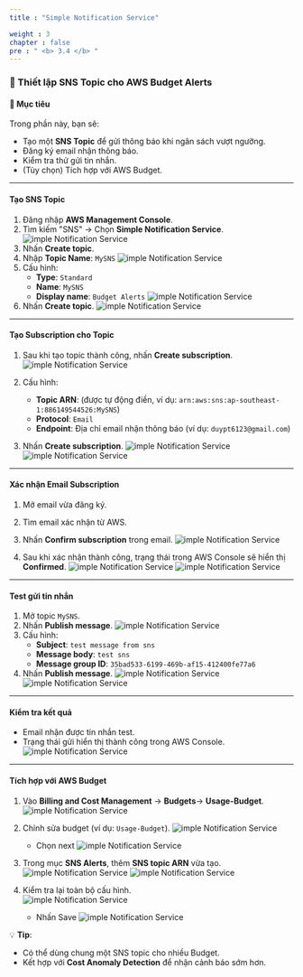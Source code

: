 ```yaml
---
title : "Simple Notification Service"

weight : 3
chapter : false
pre : " <b> 3.4 </b> "
---
```


### 📢 Thiết lập SNS Topic cho AWS Budget Alerts

#### 📝 Mục tiêu
Trong phần này, bạn sẽ:
- Tạo một **SNS Topic** để gửi thông báo khi ngân sách vượt ngưỡng.
- Đăng ký email nhận thông báo.
- Kiểm tra thử gửi tin nhắn.
- (Tùy chọn) Tích hợp với AWS Budget.

---

#### Tạo SNS Topic
1. Đăng nhập **AWS Management Console**.
2. Tìm kiếm "SNS" → Chọn **Simple Notification Service**.
![imple Notification Service](/images/3/23.png?featherlight=false&width=90pc)
3. Nhấn **Create topic**.
4. Nhập **Topic Name**: `MySNS`
![imple Notification Service](/images/3/24.png?featherlight=false&width=90pc)
5. Cấu hình:
   - **Type**: `Standard`
   - **Name**: `MySNS`
   - **Display name**: `Budget Alerts`
   ![imple Notification Service](/images/3/25.png?featherlight=false&width=90pc)
6. Nhấn **Create topic**.
   ![imple Notification Service](/images/3/26.png?featherlight=false&width=90pc)

---

#### Tạo Subscription cho Topic
1. Sau khi tạo topic thành công, nhấn **Create subscription**.
   ![imple Notification Service](/images/3/27.png?featherlight=false&width=90pc)

2. Cấu hình:
   - **Topic ARN**: (được tự động điền, ví dụ: `arn:aws:sns:ap-southeast-1:886149544526:MySNS`)
   - **Protocol**: `Email`
   - **Endpoint**: Địa chỉ email nhận thông báo (ví dụ: `duypt6123@gmail.com`)
3. Nhấn **Create subscription**.
   ![imple Notification Service](/images/3/28.png?featherlight=false&width=90pc)
   ![imple Notification Service](/images/3/29.png?featherlight=false&width=90pc)



---

#### Xác nhận Email Subscription
1. Mở email vừa đăng ký.

2. Tìm email xác nhận từ AWS.
3. Nhấn **Confirm subscription** trong email.
   ![imple Notification Service](/images/3/30.png?featherlight=false&width=90pc)

4. Sau khi xác nhận thành công, trạng thái trong AWS Console sẽ hiển thị **Confirmed**.
   ![imple Notification Service](/images/3/31.png?featherlight=false&width=90pc)
   ![imple Notification Service](/images/3/32.png?featherlight=false&width=90pc)

---

#### Test gửi tin nhắn
1. Mở topic `MySNS`.
2. Nhấn **Publish message**.
   ![imple Notification Service](/images/3/36.png?featherlight=false&width=90pc)
3. Cấu hình:
   - **Subject**: `test message from sns`
   - **Message body**: `test sns`
   - **Message group ID**: `35bad533-6199-469b-af15-412400fe77a6`
4. Nhấn **Publish message**.
   ![imple Notification Service](/images/3/38.png?featherlight=false&width=90pc)
   ![imple Notification Service](/images/3/37.png?featherlight=false&width=90pc)



---

#### Kiểm tra kết quả
- Email nhận được tin nhắn test.
- Trạng thái gửi hiển thị thành công trong AWS Console.
   ![imple Notification Service](/images/3/39.png?featherlight=false&width=90pc)



---

#### Tích hợp với AWS Budget
1. Vào **Billing and Cost Management** → **Budgets**→ **Usage-Budget**.
      ![imple Notification Service](/images/3/41.png?featherlight=false&width=90pc)

2. Chỉnh sửa budget (ví dụ: `Usage-Budget`).
      ![imple Notification Service](/images/3/42.png?featherlight=false&width=90pc)
      - Chọn next
      ![imple Notification Service](/images/3/43.png?featherlight=false&width=90pc)

3. Trong mục **SNS Alerts**, thêm **SNS topic ARN** vừa tạo.
      ![imple Notification Service](/images/3/44.png?featherlight=false&width=90pc)
      ![imple Notification Service](/images/3/45.png?featherlight=false&width=90pc)

4.  Kiểm tra lại toàn bộ cấu hình.  
      ![imple Notification Service](/images/3/46.png?featherlight=false&width=90pc)
      - Nhấn Save
      ![imple Notification Service](/images/3/47.png?featherlight=false&width=90pc)
      

💡 **Tip**:  
- Có thể dùng chung một SNS topic cho nhiều Budget.
- Kết hợp với **Cost Anomaly Detection** để nhận cảnh báo sớm hơn.